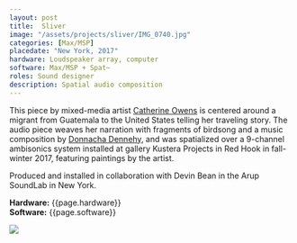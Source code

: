 ```yaml
---
layout: post
title:  Sliver
image: "/assets/projects/sliver/IMG_0740.jpg"
categories: [Max/MSP]
placedate: "New York, 2017"
hardware: Loudspeaker array, computer
software: Max/MSP + Spat~
roles: Sound designer
description: Spatial audio composition
---
```


<p>This piece by mixed-media artist <a href="https://www.catherineowens.net/">Catherine Owens</a> is centered around a migrant from Guatemala to the United States telling her traveling story. The audio piece weaves her narration with fragments of birdsong and a music composition by <a href="https://www.donnachadennehy.com/">Donnacha Dennehy</a>, and was spatialized over a 9-channel ambisonics system installed at gallery Kustera Projects in Red Hook in fall-winter 2017, featuring paintings by the artist.
</p>

<p>Produced and installed in collaboration with Devin Bean in the Arup SoundLab in New York.</p>

<p><b>Hardware:</b> {{page.hardware}}<br/>
<b>Software:</b> {{page.software}}</p>

<p><img src="{{ page.image }}"></p>
